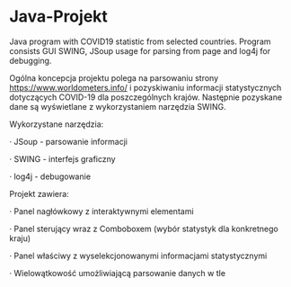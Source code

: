# Java-Projekt
Java program with COVID19 statistic from selected countries. Program consists GUI SWING, JSoup usage for parsing from page and log4j for debugging.

Ogólna koncepcja projektu polega na parsowaniu strony https://www.worldometers.info/ i pozyskiwaniu informacji statystycznych dotyczących COVID-19 dla poszczególnych krajów. Następnie pozyskane dane są wyświetlane z wykorzystaniem narzędzia SWING.

Wykorzystane narzędzia:

·        JSoup - parsowanie informacji

·        SWING - interfejs graficzny

·        log4j - debugowanie

Projekt zawiera:

·        Panel nagłówkowy z interaktywnymi elementami

·        Panel sterujący wraz z Comboboxem (wybór statystyk dla konkretnego kraju)

·        Panel właściwy z wyselekcjonowanymi informacjami statystycznymi

·        Wielowątkowość umożliwiającą parsowanie danych w tle
